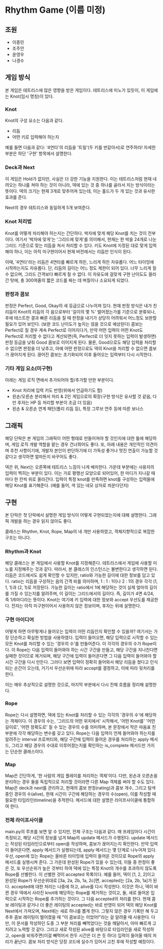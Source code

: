 # Rhythm Game (이름 미정)

## 조원
- 이종민
- 조주안
- 윤영우
- 나경수

## 게임 방식
본 게임은 테트리스에 많은 영향을 받은 게임이다.
테트리스에 미노가 있듯이, 이 게임에는 Knot(임시 명칭)이 있다.

### Knot
Knot의 구성 요소는 다음과 같다.
- 리듬
- 어떤 키로 입력해야 하는지

예를 들면 다음과 같다: '4연타'의 리듬을 '트릴'(두 키를 번갈아서)로 연주하라!
자세한 부분은 하단 '구현' 항목에서 설명한다.

### Deck과 Next
이 게임은 Hold가 없지만, 사실은 더 강한 기능을 지원한다. 이는 테트리스처럼 현재 내려오는 하나를 쳐야 하는 것이 아니라, 덱에 있는 것 중 하나를 골라서 치는 방식이라는 뜻이다. 덱의 크기는 현재 3개로 맞추어져 있는데, 이는 홀드가 두 개 있는 것과 유사한 효과를 준다.

Next의 경우 테트리스와 동일하게 5개 보여준다.

### Knot 처리법
Knot를 어떻게 처리해야 하는지는 간단하다.
박자에 맞게 해당 Knot를 치는 것이 전부이다.
여기서 '박자에 맞게'는 '그리드에 맞게'를 의미해서, 현재는 한 박을 24개로 나눈 그리드 기준으로 맞는 리듬을 쳐서 처리할 수 있다.
키도 Knot에 지정된 대로 맞게 입력해야 하나, 이는 아직 미구현이어서 현재 버전에서는 리듬만 인식이 된다.

이때, '4연타'라는 리듬은 4연타를 빠르게 하든, 느리게 하든 자유롭다. 어느 타이밍에 시작하는지도 자유롭다. 단, 리듬의 길이는 어느 정도 제한이 되어 있다. 너무 느리게 칠 수 없으며, 그리드 간격보다 빠르게 칠 수 없다.
이 자유도에 걸맞게 구현 난이도도 올라간 탓에, 총 300여줄의 짧은 코드를 짜는 데 며칠이나 소요되게 되었다.

### 판정과 콤보
판정은 Perfect, Good, Okay의 세 등급으로 나누어져 있다. 현재 판정 방식은 내가 친 리듬이 Knot의 리듬의 각 음으로부터 '길이의 몇 %' 떨어졌는가를 기준으로 분류되나, 후에 테스트한 결과 빠른 리듬을 칠 때 판정을 내기가 상당히 어려워서 어느정도 보완할 필요가 있어 보인다. (보완 코드 난이도가 높지는 않을 것으로 예상된다)
콤보는 Perfect로 칠 경우 계속 Perfect로 이어지다가, 만약 어떤 입력이 어떤 Knot도 Perfect로 처리할 수 없다고 계산되면(즉, Perfect로 더 잇지 못하는 입력이 발생하면) 판정 등급을 낮춰 Good 콤보로 이어지게 된다. 물론, Good으로도 해당 입력을 처리할 수 없으면 판정을 더 낮추고, 아예 어떤 판정으로도 덱의 Knot을 처리할 수 없으면 콤보가 끊어지게 된다. 끊어진 콤보는 초기화되어 이후 들어오는 입력부터 다시 시작한다.


### 기타 게임 요소(미구현)
아래는 게임 로직 면에서 추가되어야 할/추가할 만한 부분이다.
- Knot 처리에 입력 키도 반영(위에서 언급하기도 함)
- 왼손/오른손 분리해서 처리 & 2인 게임으로의 확장(구현 방식은 유사할 것 같음, 다만 후자는 HP 등 처리할 부분이 조금 더 있음)
- 왼손 & 오른손 연계 패턴(폴리 리듬 등), 특정 그루브 연주 등에 따른 보너스

## 그래픽
해당 단락은 본 게임의 그래픽이 어떤 형태로 만들어져야 할 것인지에 대한 틀에 해당하며, 게임 로직 개발 역할을 맡는 경우 건너뛰어도 좋다.
또, 아래 내용은 개인적인 의견이며 추천 사항이기에, 개발자 본인이 판단하기에 더 가독성 좋거나 멋진 연출이 가능할 것 같다고 생각하면 얼마든지 바꾸어도 좋다.

덱은 위, Next는 오른쪽에 테트리스 느낌이 나게 배치한다.
가운데 부분에는 사용자의 입력이 찍히는 부분이 있다. 이는 가로 평행선 모양으로 되어있어, 한 마디가 지나갈 때마다 한 칸씩 위로 올라간다.
입력이 특정 knot를 만족하면 knot를 구성하는 입력들에 해당 Knot를 표기해준다. (예를 들어, 색 있는 네모 상자로 씌운다던지)

## 구현
본 단락은 첫 단락에서 설명한 게임 방식이 어떻게 구현되었는지에 대해 설명한다. 그래픽 개발을 하는 경우 읽지 않아도 좋다.

클래스는 Rhythm, Knot, Rope, Map의 네 개만 사용하였고, 객체지향적으로 복잡한 구조는 아니다.
### Rhythm과 Knot
해당 클래스는 본 게임에서 사용할 Knot를 지정해준다. 테트리스에서 게임에 사용할 미노를 지정해주는 것과 같다.
따라서, 본 클래스의 인스턴스는 불변한다고 생각하면 된다.
리듬은 코드에서도 쉽게 확인할 수 있지만, ratio와 가능한 길이에 대한 정보를 담고 있다.
ratio는 리듬을 구성하는 음의 간격 비를 의미하며, 1 : 1 : 1이나 2 : 1의 경우 각각 (1, 1, 1)과 (2, 1)로 저장된다.
가능한 길이는 ratio에서 1에 해당하는 것이 실제 얼마의 길이를 가질 수 있는지를 알려주며, 이 길이는 그리드에서의 길이다. 즉, 길이가 4면 4/24, 즉 1/6마디라는 뜻이다.
Knot는 여기에 키 입력에 대한 정보와 accept 우선도를 제공한다. 전자는 아직 미구현이어서 사용하지 않은 정보이며, 후자는 뒤에 설명한다.

### 구현 아이디어
어떻게 하면 아무렇게나 들어오는 입력이 어떤 리듬인지 확인할 수 있을까? 여기서는 가장 단순하고 확실한 방법을 사용하였다.
입력이 들어오면, 해당 입력으로 시작할 수 있는 모든 Knot를 처리할 수 있는 '경우의 수'를 만들어준다. 이 각각의 경우의 수가 Rope이다.
이 Rope는 다음 입력이 들어와야 하는 시간 구간을 만들고, 해당 구간을 지나친다면 실패한 것이므로 제거되며, 해당 구간에 입력이 들어온다면 그 다음 입력이 들어와야 할 시간 구간을 다시 만든다.
그러다 보면 입력이 정확히 들어와서 해당 리듬을 쳤다고 인식되는 순간이 오는데, 거기서 우선순위에 따라 accept를 결정하고, 이에 따라 뒷처리를 한다.

이는 매우 추상적으로 설명한 것으로, 마지막 부분에서 다시 전체 흐름을 정리해 설명한다.

### Rope
Rope는 다시 설명하면, 덱에 있는 Knot를 처리할 수 있는 각각의 '경우의 수'에 해당하는 객체이다. 이 경우의 수는, '그리드의 어떤 위치에서' 시작해서, '어떤 Knot를' '어떤 길이로', '어떤 정확도로' 칠 수 있는 경우의 수를 의미하며, 본 문장에서 작은 따옴표 친 부분에 각각 해당하는 변수를 갖고 있다. Rope는 다음 입력이 언제 들어와야 하는지를 알려주는 interval 프로퍼티와, 해당 구간에 입력이 들어온 경우를 처리하는 apply 메서드, 그리고 해당 경우의 수대로 이루어졌는지를 확인하는 is_complete 메서드만 가지는 단순한 클래스이다.

### Map
Map은 간단하게, '한 사람의 게임 플레이를 처리하는 객체'이다. 다만, 왼손과 오른손을 분리하는 경우 둘을 독립적으로 처리할 것이라면 다른 Map 객체를 써야 할 수도 있다.
Map은 deck과 next를 관리하고, 현재의 콤보 판정(rating)과 콤보 개수, 그리고 탐색 중인 경우의 수(alive), 현재 시간이 구간에 해당하는 경우의 수(open), 이를 작성할 때 필요한 타임라인(timeline)을 추적한다.
메서드에 대한 설명은 라이프사이클에 통합하여 한다.

### 전체 라이프사이클
main.py의 루프를 보면 알 수 있지만, 전체 구조는 다음과 같다.
매 프레임마다 시간이 측정되고, 해당 시간의 정보를 넘겨 Map의 update 메서드가 수행된다.
update 메서드는 작성된 타임라인으로부터 open을 작성하며, 콤보가 끊어지는지 확인한다.
만약 입력이 들어온다면, apply 메서드가 실행되는데, apply 메서드는 몇 단계로 나누어져 있다.
우선, open에 있는 Rope는 올바른 타이밍에 입력이 들어온 것이므로 Rope의 apply 메서드를 실행시켜 준다.
그 가운데 완성된 Rope가 있을 수 있는데, 이들 중 판정이 좋은 것, 또 우선순위가 높은 것부터 하여 덱에 있는 특정 Knot의 개수를 초과하지 않도록 Rope를 선별한다. 이 선별한 것이 accepted 목록이다.
예를 들어, 덱이 [1, 2, 2]이고 완성된 Rope가 우선순위대로 [3a, 2a, 2b, 1a, 2c]면, accepted는 [2a, 2b, 1a]가 된다.
accepted에 대한 처리는 나중에 하고, alive를 다시 작성한다. 이것은 하나, 덱이 바뀐 경우 덱에서 사라진 knot에 해당하는 Rope를 제거하는 것이고, 둘, 새로 들어온 입력으로 시작하는 Rope를 추가하는 것이다.
그 다음 accepted의 처리를 한다. 현재 콤보 레이팅과 같거나 더 좋은 레이팅의 accepted는 바로 반영이 되어 덱의 해당 Knot를 Next에서 가져오며, Next에는 새로 하나를 뽑게 한다. 그렇지 않은 경우 기록만 해 두고 추후 콤보 레이팅이 떨어졌을 때 "이 콤보로는 이었어!"라는 걸 알려줄 때 사용한다. 다만, 이 문서를 작성하던 도중 그 부분 처리를 빼먹었다는 것을 깨달아서, 아마 빠르게 고치려고 노력할 것 같다.
그리고 새로 작성된 alive를 바탕으로 타임라인을 새로 작성하고, open을 비워주면(이걸 빼먹어서 한두 시간은 더 쓴 듯 하다) 입력이 들어올 때의 처리가 끝난다.
콤보 처리 방식은 당장 코드에 실수가 있어서 고친 후에 작성할 예정이다.
